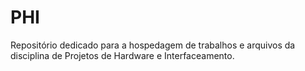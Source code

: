 # PHI
Repositório dedicado para a hospedagem de trabalhos e arquivos da disciplina de Projetos de Hardware e Interfaceamento.
